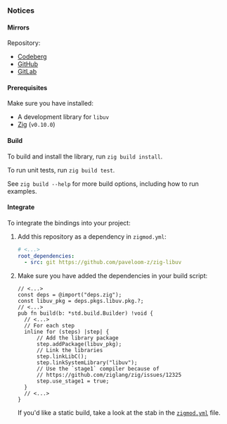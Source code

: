 ### Notices

#### Mirrors

Repository:
- [Codeberg](https://codeberg.org/paveloom-z/zig-libuv)
- [GitHub](https://github.com/paveloom-z/zig-libuv)
- [GitLab](https://gitlab.com/paveloom-g/zig/zig-libuv)

#### Prerequisites

Make sure you have installed:

- A development library for `libuv`
- [Zig](https://ziglang.org) (`v0.10.0`)

#### Build

To build and install the library, run `zig build install`.

To run unit tests, run `zig build test`.

See `zig build --help` for more build options, including how to run examples.

#### Integrate

To integrate the bindings into your project:

1) Add this repository as a dependency in `zigmod.yml`:

    ```yml
    # <...>
    root_dependencies:
      - src: git https://github.com/paveloom-z/zig-libuv
    ```

2) Make sure you have added the dependencies in your build script:

    ```zig
    // <...>
    const deps = @import("deps.zig");
    const libuv_pkg = deps.pkgs.libuv.pkg.?;
    // <...>
    pub fn build(b: *std.build.Builder) !void {
      // <...>
      // For each step
      inline for (steps) |step| {
          // Add the library package
          step.addPackage(libuv_pkg);
          // Link the libraries
          step.linkLibC();
          step.linkSystemLibrary("libuv");
          // Use the `stage1` compiler because of
          // https://github.com/ziglang/zig/issues/12325
          step.use_stage1 = true;
      }
      // <...>
    }
    ```

    If you'd like a static build, take a look at the stab in the [`zigmod.yml`](zigmod.yml) file.
